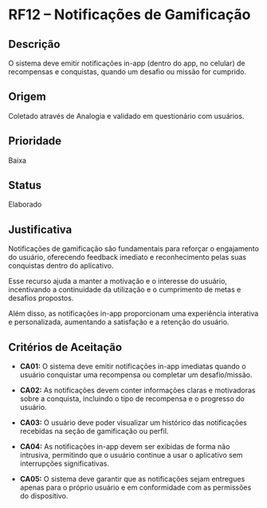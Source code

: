 # RF12 – Notificações de Gamificação

## Descrição  
O sistema deve emitir notificações in-app (dentro do app, no celular) de recompensas e conquistas, quando um desafio ou missão for cumprido.

## Origem  
Coletado através de Analogia e validado em questionário com usuários.

## Prioridade  
Baixa

## Status  
Elaborado

## Justificativa  
Notificações de gamificação são fundamentais para reforçar o engajamento do usuário, oferecendo feedback imediato e reconhecimento pelas suas conquistas dentro do aplicativo.

Esse recurso ajuda a manter a motivação e o interesse do usuário, incentivando a continuidade da utilização e o cumprimento de metas e desafios propostos.

Além disso, as notificações in-app proporcionam uma experiência interativa e personalizada, aumentando a satisfação e a retenção do usuário.

## Critérios de Aceitação

- **CA01:** O sistema deve emitir notificações in-app imediatas quando o usuário conquistar uma recompensa ou completar um desafio/missão.

- **CA02:** As notificações devem conter informações claras e motivadoras sobre a conquista, incluindo o tipo de recompensa e o progresso do usuário.

- **CA03:** O usuário deve poder visualizar um histórico das notificações recebidas na seção de gamificação ou perfil.

- **CA04:** As notificações in-app devem ser exibidas de forma não intrusiva, permitindo que o usuário continue a usar o aplicativo sem interrupções significativas.

- **CA05:** O sistema deve garantir que as notificações sejam entregues apenas para o próprio usuário e em conformidade com as permissões do dispositivo.
